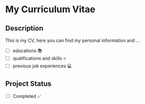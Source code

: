# My Curriculum Vitae

## Description

This is my CV, here you can find my personal information and ...

- [ ] educations :books:
- [ ] qualifications and skills :star:
- [ ] previous job experiences :computer:

## Project Status

<!-- - [ ] Ongoing :construction: -->
- [ ] Completed :white_check_mark:
<!-- - [ ] On hold :hourglass_flowing_sand: -->
